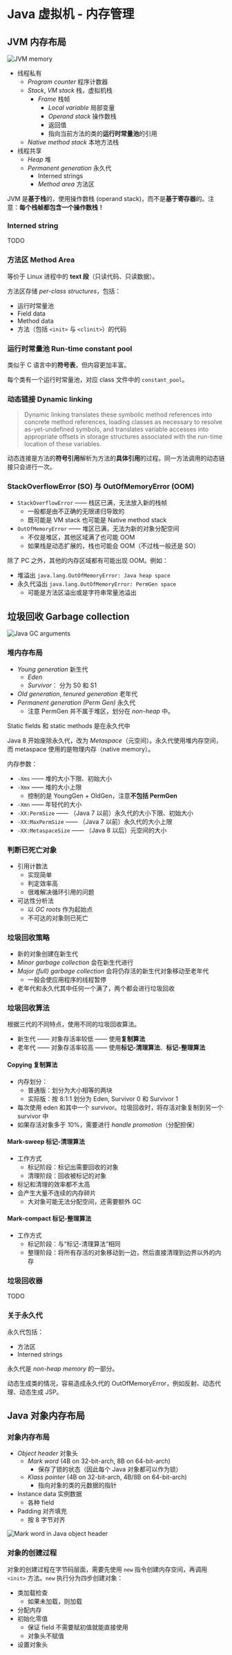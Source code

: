 # Java 虚拟机 - 内存管理

## JVM 内存布局

![JVM memory](jvm/jvm-areas.png)

+ 线程私有
  + _Program counter_ 程序计数器
  + _Stack_, _VM stack_ 栈，虚拟机栈
    + _Frame_ 栈帧
      + _Local variable_ 局部变量
      + _Operand stack_ 操作数栈
      + 返回值
      + 指向当前方法的类的**运行时常量池**的引用
  + _Native method stack_ 本地方法栈
+ 线程共享
  + _Heap_ 堆
  + _Permanent generation_ 永久代
    + Interned strings
    + _Method area_ 方法区

JVM 是**基于栈**的，使用操作数栈 (operand stack)，而不是**基于寄存器**的。注意：**每个栈帧都包含一个操作数栈！**

### Interned string

TODO

### 方法区 Method Area

等价于 Linux 进程中的 **text 段**（只读代码、只读数据）。

方法区存储 _per-class structures_，包括：

+ 运行时常量池
+ Field data
+ Method data
+ 方法（包括 `<init>` 与 `<clinit>`）的代码

### 运行时常量池 Run-time constant pool

类似于 C 语言中的**符号表**，但内容更加丰富。

每个类有一个运行时常量池，对应 class 文件中的 `constant_pool`。

### 动态链接 Dynamic linking

> Dynamic linking translates these symbolic method references into concrete method references, loading classes as necessary to resolve as-yet-undefined symbols, and translates variable accesses into appropriate offsets in storage structures associated with the run-time location of these variables.

动态连接是方法的**符号引用**解析为方法的**具体引用**的过程。同一方法调用的动态链接只会进行一次。

### StackOverflowError (SO) 与 OutOfMemoryError (OOM)

+ `StackOverflowError` —— 栈区已满，无法放入新的栈帧
  + 一般都是由不正确的无限递归导致的
  + 既可能是 VM stack 也可能是 Native method stack
+ `OutOfMemoryError` —— 堆区已满，无法为新的对象分配空间
  + 不仅是堆区，其他区域满了也可能 OOM
  + 如果栈是动态扩展的，栈也可能会 OOM（不过栈一般还是 SO）

除了 PC 之外，其他的内存区域都有可能出现 OOM。例如：

+ 堆溢出 `java.lang.OutOfMemoryError: Java heap space`
+ 永久代溢出 `java.lang.OutOfMemoryError: PermGen space`
  + 可能是方法区溢出或是字符串常量池溢出

## 垃圾回收 Garbage collection

![Java GC arguments](jvm/java-gc-args.png)

### 堆内存布局

+ _Young generation_ 新生代
  + _Eden_
  + _Survivor_： 分为 S0 和 S1
+ _Old generation_, _tenured generation_ 老年代
+ _Permanent generation (Perm Gen)_ 永久代
  + 注意 PermGen 并不属于堆区，划分在 _non-heap_ 中。

Static fields 和 static methods 是在永久代中

Java 8 开始废除永久代，改为 _Metaspace_（元空间）。永久代使用堆内存空间，而 metaspace 使用的是物理内存（native memory）。

内存参数：

+ `-Xms` —— 堆的大小下限、初始大小
+ `-Xmx` —— 堆的大小上限
  + 控制的是 YoungGen + OldGen，注意**不包括 PermGen**
+ `-Xmn` —— 年轻代的大小
+ `-XX:PermSize` —— （Java 7 以前）永久代的大小下限、初始大小
+ `-XX:MaxPermSize` —— （Java 7 以前）永久代的大小上限
+ `-XX:MetaspaceSize` —— （Java 8 以后）元空间的大小

### 判断已死亡对象

+ 引用计数法
  + 实现简单
  + 判定效率高
  + 很难解决循环引用的问题
+ 可达性分析法
  + 以 _GC roots_ 作为起始点
  + 不可达的对象则已死亡

### 垃圾回收策略

+ 新的对象创建在新生代
+ _Minor garbage collection_ 会在新生代进行
+ _Major (full) garbage collection_ 会将仍存活的新生代对象移动至老年代
  + 一般会使应用程序的线程暂停
+ 老年代和永久代其中任何一个满了，两个都会进行垃圾回收

### 垃圾回收算法

根据三代的不同特点，使用不同的垃圾回收算法。

+ 新生代 —— 对象存活率较低 —— 使用**复制算法**
+ 老年代 —— 对象存活率较高 —— 使用**标记-清理算法**、**标记-整理算法**

#### Copying 复制算法

+ 内存划分：
  + 普通版：划分为大小相等的两块
  + 实际版：按 8:1:1 划分为 Eden, Survivor 0 和 Survivor 1
+ 每次使用 eden 和其中一个 survivor。垃圾回收时，将存活对象复制到另一个 survivor 中
+ 如果存活对象多于 10%，需要进行 _handle promotion_（分配担保）

#### Mark-sweep 标记-清理算法

+ 工作方式
  + 标记阶段：标记出需要回收的对象
  + 清理阶段：回收被标记的对象
+ 标记和清理的效率都不太高
+ 会产生大量不连续的内存碎片
  + 大对象可能无法分配空间，还需要额外 GC

#### Mark-compact 标记-整理算法

+ 工作方式
  + 标记阶段：与“标记-清理算法”相同
  + 整理阶段：将所有存活的对象移动到一边，然后直接清理到边界以外的内存

### 垃圾回收器

TODO

### 关于永久代

永久代包括：

+ 方法区
+ Interned strings

永久代是 _non-heap memory_ 的一部分。

动态生成类的情况，容易造成永久代的 OutOfMemoryError，例如反射、动态代理、动态生成 JSP。

## Java 对象内存布局

### 对象内存布局

+ _Object header_ 对象头
  + _Mark word_ (4B on 32-bit-arch, 8B on 64-bit-arch)
    + 保存了锁的状态（因此每个 Java 对象都可以作为锁）
  + _Klass pointer_ (4B on 32-bit-arch, 4B/8B on 64-bit-arch)
    + 指向对象的类的元数据的指针
+ Instance data 实例数据
  + 各种 field
+ Padding 对齐填充
  + 按 8 字节对齐

![Mark word in Java object header](jvm/object-header-mark-word.png)

### 对象的创建过程

对象的创建过程在字节码层面，需要先使用 `new` 指令创建内存空间，再调用 `<init>` 方法。`new` 执行分为四步创建对象：

+ 类加载检查
  + 如果未加载，则加载
+ 分配内存
+ 初始化零值
  + 保证 field 不需要赋初值就能直接使用
  + 对象头不赋值
+ 设置对象头